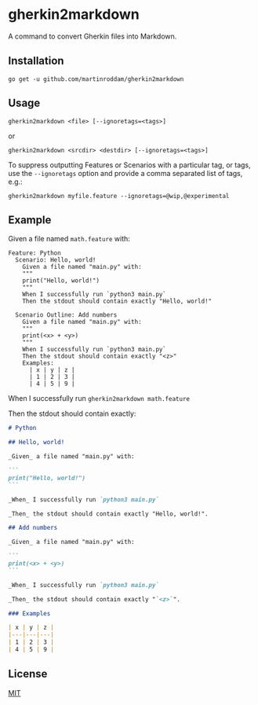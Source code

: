 # gherkin2markdown

A command to convert Gherkin files into Markdown.

## Installation

```
go get -u github.com/martinroddam/gherkin2markdown
```

## Usage

```
gherkin2markdown <file> [--ignoretags=<tags>]
```

or

```
gherkin2markdown <srcdir> <destdir> [--ignoretags=<tags>]
```

To suppress outputting Features or Scenarios with a particular tag, or tags, use the `--ignoretags` option and provide a comma separated list of tags, e.g.:

```
gherkin2markdown myfile.feature --ignoretags=@wip,@experimental
```

## Example

Given a file named `math.feature` with:

```gherkin
Feature: Python
  Scenario: Hello, world!
    Given a file named "main.py" with:
    """
    print("Hello, world!")
    """
    When I successfully run `python3 main.py`
    Then the stdout should contain exactly "Hello, world!"

  Scenario Outline: Add numbers
    Given a file named "main.py" with:
    """
    print(<x> + <y>)
    """
    When I successfully run `python3 main.py`
    Then the stdout should contain exactly "<z>"
    Examples:
      | x | y | z |
      | 1 | 2 | 3 |
      | 4 | 5 | 9 |
```

When I successfully run `gherkin2markdown math.feature`

Then the stdout should contain exactly:

````markdown
# Python

## Hello, world!

_Given_ a file named "main.py" with:

```
print("Hello, world!")
```

_When_ I successfully run `python3 main.py`

_Then_ the stdout should contain exactly "Hello, world!".

## Add numbers

_Given_ a file named "main.py" with:

```
print(<x> + <y>)
```

_When_ I successfully run `python3 main.py`

_Then_ the stdout should contain exactly "`<z>`".

### Examples

| x | y | z |
|---|---|---|
| 1 | 2 | 3 |
| 4 | 5 | 9 |
````

## License

[MIT](LICENSE)

